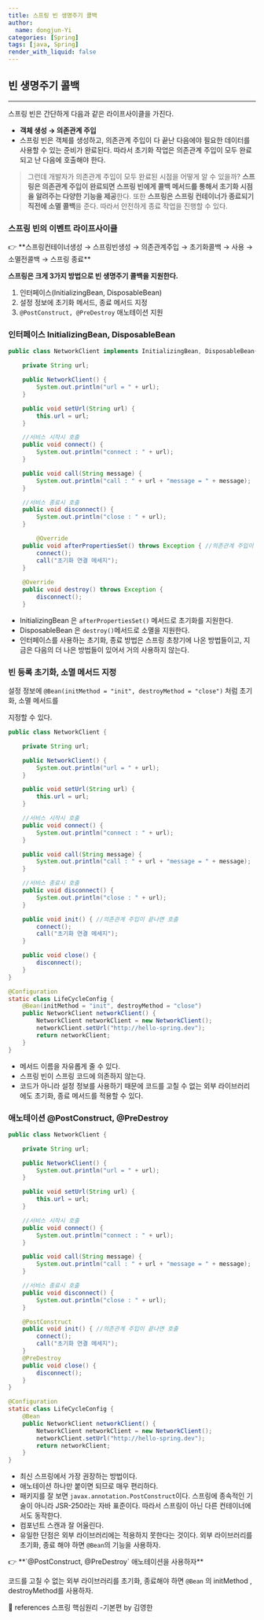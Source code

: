 ```yaml
---
title: 스프링 빈 생명주기 콜백
author:
  name: dongjun-Yi
categories: [Spring]
tags: [java, Spring]
render_with_liquid: false
---
```

## **빈 생명주기 콜백**

---

스프링 빈은 간단하게 다음과 같은 라이프사이클을 가진다.

- **객체 생성 → 의존관계 주입**
- 스프링 빈은 객체를 생성하고, 의존관계 주입이 다 끝난 다음에야 필요한 데이터를 사용할 수 있는 준비가
완료된다. 따라서 초기화 작업은 의존관계 주입이 모두 완료되고 난 다음에 호출해야 한다.

> 그런데 개발자가 의존관계 주입이 모두 완료된 시점을 어떻게 알 수 있을까? **스프링은 의존관계 주입이 완료되면 스프링 빈에게 콜백 메서드를 통해서 초기화 시점을 알려주는 다양한 기능을 제공**한다. 또한 **스프링은 스프링 컨테이너가 종료되기 직전에 소멸 콜백**을 준다. 따라서 안전하게 종료 작업을 진행할 수 있다.
> 

### **스프링 빈의 이벤트 라이프사이클**

<aside>
👉 **스프링컨테이너생성 → 스프링빈생성 → 의존관계주입 → 초기화콜백 → 사용 → 소멸전콜백 → 스프링 종료**

</aside>

 **스프링은 크게 3가지 방법으로 빈 생명주기 콜백을 지원한다.**

1. 인터페이스(InitializingBean, DisposableBean)
2. 설정 정보에 초기화 메서드, 종료 메서드 지정
3. `@PostConstruct, @PreDestroy` 애노테이션 지원

### **인터페이스 InitializingBean, DisposableBean**

```java
public class NetworkClient implements InitializingBean, DisposableBean{

    private String url;

    public NetworkClient() {
        System.out.println("url = " + url);
    }

    public void setUrl(String url) {
        this.url = url;
    }

    //서비스 시작시 호출
    public void connect() {
        System.out.println("connect : " + url);
    }

    public void call(String message) {
        System.out.println("call : " + url + "message = " + message);
    }

    //서비스 종료시 호출
    public void disconnect() {
        System.out.println("close : " + url);
    }

		@Override
    public void afterPropertiesSet() throws Exception { //의존관계 주입이 끝나면 호출
        connect();
        call("초기화 연결 메세지");
    }
	
    @Override
    public void destroy() throws Exception {
        disconnect();
    }
```

- InitializingBean 은 `afterPropertiesSet()` 메서드로 초기화를 지원한다.
- DisposableBean 은 `destroy()`메서드로 소멸을 지원한다.
- 인터페이스를 사용하는 초기화, 종료 방법은 스프링 초창기에 나온 방법들이고, 지금은 다음의 더 나은 방법들이 있어서 거의 사용하지 않는다.

### **빈 등록 초기화, 소멸 메서드 지정**

설정 정보에 `@Bean(initMethod = "init", destroyMethod = "close")` 처럼 초기화, 소멸 메서드를

지정할 수 있다.

```java
public class NetworkClient {

    private String url;

    public NetworkClient() {
        System.out.println("url = " + url);
    }

    public void setUrl(String url) {
        this.url = url;
    }

    //서비스 시작시 호출
    public void connect() {
        System.out.println("connect : " + url);
    }

    public void call(String message) {
        System.out.println("call : " + url + "message = " + message);
    }

    //서비스 종료시 호출
    public void disconnect() {
        System.out.println("close : " + url);
    }

    public void init() { //의존관계 주입이 끝나면 호출
        connect();
        call("초기화 연결 메세지");
    }

    public void close() {
        disconnect();
    }
}
```

```java
@Configuration
static class LifeCycleConfig {
    @Bean(initMethod = "init", destroyMethod = "close")
    public NetworkClient networkClient() {
        NetworkClient networkClient = new NetworkClient();
        networkClient.setUrl("http://hello-spring.dev");
        return networkClient;
    }
}
```

- 메서드 이름을 자유롭게 줄 수 있다.
- 스프링 빈이 스프링 코드에 의존하지 않는다.
- 코드가 아니라 설정 정보를 사용하기 때문에 코드를 고칠 수 없는 외부 라이브러리에도 초기화, 종료
메서드를 적용할 수 있다.

### **애노테이션 @PostConstruct, @PreDestroy**

```java
public class NetworkClient {

    private String url;

    public NetworkClient() {
        System.out.println("url = " + url);
    }

    public void setUrl(String url) {
        this.url = url;
    }

    //서비스 시작시 호출
    public void connect() {
        System.out.println("connect : " + url);
    }

    public void call(String message) {
        System.out.println("call : " + url + "message = " + message);
    }

    //서비스 종료시 호출
    public void disconnect() {
        System.out.println("close : " + url);
    }

    @PostConstruct
    public void init() { //의존관계 주입이 끝나면 호출
        connect();
        call("초기화 연결 메세지");
    }
    @PreDestroy
    public void close() {
        disconnect();
    }
}
```

```java
@Configuration
static class LifeCycleConfig {
    @Bean
    public NetworkClient networkClient() {
        NetworkClient networkClient = new NetworkClient();
        networkClient.setUrl("http://hello-spring.dev");
        return networkClient;
    }
}
```

- 최신 스프링에서 가장 권장하는 방법이다.
- 애노테이션 하나만 붙이면 되므로 매우 편리하다.
- 패키지를 잘 보면 `javax.annotation.PostConstruct`이다. 스프링에 종속적인 기술이 아니라 JSR-250라는 자바 표준이다. 따라서 스프링이 아닌 다른 컨테이너에서도 동작한다.
- 컴포넌트 스캔과 잘 어울린다.
- 유일한 단점은 외부 라이브러리에는 적용하지 못한다는 것이다. 외부 라이브러리를 초기화, 종료 해야 하면
`@Bean`의 기능을 사용하자.

<aside>
👉 **`@PostConstruct, @PreDestroy` 애노테이션을 사용하자**

코드를 고칠 수 없는 외부 라이브러리를 초기화, 종료해야 하면 `@Bean` 의 initMethod , destroyMethod를 사용하자.

</aside>

<aside>
📖 references 스프링 핵심원리 -기본편 by 김영한

</aside>
